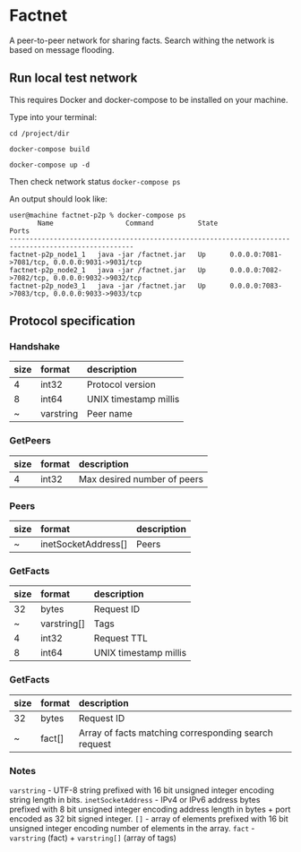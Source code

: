 # Factnet

A peer-to-peer network for sharing facts. Search withing the network is based on message flooding.

## Run local test network

This requires Docker and docker-compose to be installed on your machine.

Type into your terminal:

`cd /project/dir`

`docker-compose build`

`docker-compose up -d`

Then check network status
`docker-compose ps`

An output should look like:
```
user@machine factnet-p2p % docker-compose ps                       
       Name                  Command           State                       Ports                     
-----------------------------------------------------------------------------------------------------
factnet-p2p_node1_1   java -jar /factnet.jar   Up      0.0.0.0:7081->7081/tcp, 0.0.0.0:9031->9031/tcp
factnet-p2p_node2_1   java -jar /factnet.jar   Up      0.0.0.0:7082->7082/tcp, 0.0.0.0:9032->9032/tcp
factnet-p2p_node3_1   java -jar /factnet.jar   Up      0.0.0.0:7083->7083/tcp, 0.0.0.0:9033->9033/tcp
```

## Protocol specification

### Handshake

| size | format  | description
|:-----|:--------|:-----------
|4     |int32    |Protocol version
|8     |int64    |UNIX timestamp millis
|~     |varstring|Peer name

### GetPeers

| size | format  | description
|:-----|:--------|:-----------
|4     |int32    |Max desired number of peers

### Peers

| size | format            | description
|:-----|:------------------|:-----------
|~     |inetSocketAddress[]|Peers

### GetFacts

| size | format            | description
|:-----|:------------------|:-----------
|32    |bytes              |Request ID
|~     |varstring[]        |Tags
|4     |int32              |Request TTL
|8     |int64              |UNIX timestamp millis

### GetFacts

| size | format            | description
|:-----|:------------------|:-----------
|32    |bytes              |Request ID
|~     |fact[]            |Array of facts matching corresponding search request

### Notes

`varstring` - UTF-8 string prefixed with 16 bit unsigned integer encoding string length in bits.
`inetSocketAddress` - IPv4 or IPv6 address bytes prefixed with 8 bit unsigned integer encoding address length in bytes + port encoded as 32 bit signed integer.
`[]` - array of elements prefixed with 16 bit unsigned integer encoding number of elements in the array.
`fact` - `varstring` (fact) + `varstring[]` (array of tags)
